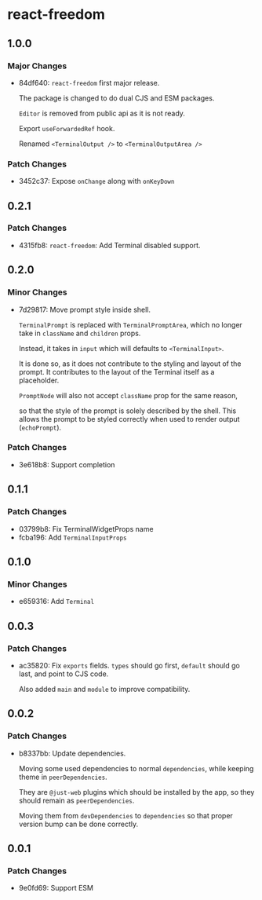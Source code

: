 # react-freedom

## 1.0.0

### Major Changes

- 84df640: `react-freedom` first major release.

  The package is changed to do dual CJS and ESM packages.

  `Editor` is removed from public api as it is not ready.

  Export `useForwardedRef` hook.

  Renamed `<TerminalOutput />` to `<TerminalOutputArea />`

### Patch Changes

- 3452c37: Expose `onChange` along with `onKeyDown`

## 0.2.1

### Patch Changes

- 4315fb8: `react-freedom`: Add Terminal disabled support.

## 0.2.0

### Minor Changes

- 7d29817: Move prompt style inside shell.

  `TerminalPrompt` is replaced with `TerminalPromptArea`,
  which no longer take in `className` and `children` props.

  Instead, it takes in `input` which will defaults to `<TerminalInput>`.

  It is done so, as it does not contribute to the styling and layout of the prompt.
  It contributes to the layout of the Terminal itself as a placeholder.

  `PromptNode` will also not accept `className` prop for the same reason,

  so that the style of the prompt is solely described by the shell.
  This allows the prompt to be styled correctly when used to render output (`echoPrompt`).

### Patch Changes

- 3e618b8: Support completion

## 0.1.1

### Patch Changes

- 03799b8: Fix TerminalWidgetProps name
- fcba196: Add `TerminalInputProps`

## 0.1.0

### Minor Changes

- e659316: Add `Terminal`

## 0.0.3

### Patch Changes

- ac35820: Fix `exports` fields.
  `types` should go first,
  `default` should go last, and point to CJS code.

  Also added `main` and `module` to improve compatibility.

## 0.0.2

### Patch Changes

- b8337bb: Update dependencies.

  Moving some used dependencies to normal `dependencies`,
  while keeping theme in `peerDependencies`.

  They are `@just-web` plugins which should be installed by the app,
  so they should remain as `peerDependencies`.

  Moving them from `devDependencies` to `dependencies` so that proper version bump can be done correctly.

## 0.0.1

### Patch Changes

- 9e0fd69: Support ESM
